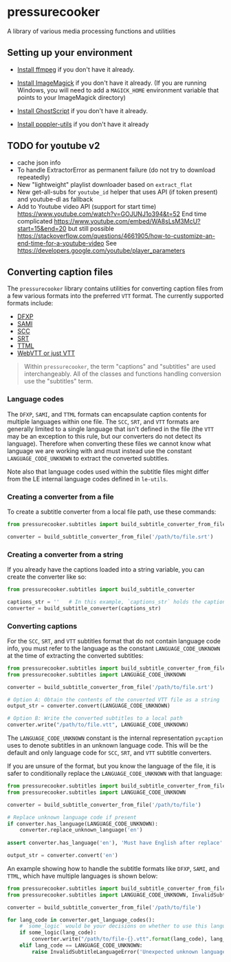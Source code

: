 # pressurecooker
A library of various media processing functions and utilities


## Setting up your environment

* [Install ffmpeg](https://ffmpeg.org/) if you don't have it already.

* [Install ImageMagick](https://www.imagemagick.org/) if you don't have it already. (If you are running Windows, you will need to add a `MAGICK_HOME` environment variable that points to your ImageMagick directory)

* [Install GhostScript](https://www.ghostscript.com/) if you don't have it already.

* [Install poppler-utils](https://poppler.freedesktop.org/) if you don't have it already


## TODO for youtube v2
 - cache json info
 - To handle ExtractorError as permanent failure (do not try to download repeatedly)
 - New "lightweight" playlist downloader based on `extract_flat`
 - New get-all-subs for `youtube_id` helper that uses API (if token present) and youtube-dl as fallback
 - Add to  Youtube video API (support for start time)
   https://www.youtube.com/watch?v=GOJUNJ1o394&t=52
   End time complicated https://www.youtube.com/embed/WA8sLsM3McU?start=15&end=20
   but still possible https://stackoverflow.com/questions/4661905/how-to-customize-an-end-time-for-a-youtube-video
   See https://developers.google.com/youtube/player_parameters




## Converting caption files
The `pressurecooker` library contains utilities for converting caption files from a few various
formats into the preferred `VTT` format. The currently supported formats include:
- [DFXP](https://en.wikipedia.org/wiki/Timed_Text_Markup_Language) 
- [SAMI](https://en.wikipedia.org/wiki/SAMI)
- [SCC](http://www.theneitherworld.com/mcpoodle/SCC_TOOLS/DOCS/SCC_FORMAT.HTML)
- [SRT](https://en.wikipedia.org/wiki/SubRip) 
- [TTML](https://en.wikipedia.org/wiki/Timed_Text_Markup_Language)
- [WebVTT or just VTT](https://en.wikipedia.org/wiki/WebVTT)

> Within `pressurecooker`, the term "captions" and "subtitles" are used interchangeably. All of the 
classes and functions handling conversion use the "subtitles" term.  


### Language codes
The `DFXP`, `SAMI`, and `TTML` formats can encapsulate caption contents for multiple languages within one file.
The `SCC`, `SRT`, and `VTT` formats are generally limited to a single language that isn't defined in
the file (the `VTT` may be an exception to this rule, but our converters do not detect its language).
Therefore when converting these files we cannot know what language we are working
with and must instead use the constant `LANGUAGE_CODE_UNKNOWN` to extract the converted subtitles.

Note also that language codes used within the subtitle files might differ from
the LE internal language codes defined in `le-utils`.


### Creating a converter from a file
To create a subtitle converter from a local file path, use these commands:
```python
from pressurecooker.subtitles import build_subtitle_converter_from_file

converter = build_subtitle_converter_from_file('/path/to/file.srt')
```

### Creating a converter from a string
If you already have the captions loaded into a string variable,
you can create the converter like so:
```python
from pressurecooker.subtitles import build_subtitle_converter

captions_str = ''   # In this example, `captions_str` holds the caption contents
converter = build_subtitle_converter(captions_str)
```


### Converting captions
For the `SCC`, `SRT`, and `VTT` subtitles format that do not contain language code info,
you must refer to the language as the constant `LANGUAGE_CODE_UNKNOWN` at the
time of extracting the converted subtitles:
```python
from pressurecooker.subtitles import build_subtitle_converter_from_file
from pressurecooker.subtitles import LANGUAGE_CODE_UNKNOWN

converter = build_subtitle_converter_from_file('/path/to/file.srt')

# Option A: Obtain the contents of the converted VTT file as a string
output_str = converter.convert(LANGUAGE_CODE_UNKNOWN)

# Option B: Write the converted subtitles to a local path
converter.write("/path/to/file.vtt", LANGUAGE_CODE_UNKNOWN)
```
The `LANGUAGE_CODE_UNKNOWN` constant is the internal representation `pycaption`
uses to denote subtitles in an unknown language code. This will be the default
and only language code for `SCC`, `SRT`, and `VTT` subtitle converters.

If you are unsure of the format, but you know the language of the file,
it is safer to conditionally replace the `LANGUAGE_CODE_UNKNOWN` with that language:
```python
from pressurecooker.subtitles import build_subtitle_converter_from_file
from pressurecooker.subtitles import LANGUAGE_CODE_UNKNOWN

converter = build_subtitle_converter_from_file('/path/to/file')

# Replace unknown language code if present
if converter.has_language(LANGUAGE_CODE_UNKNOWN):
    converter.replace_unknown_language('en')
    
assert converter.has_language('en'), 'Must have English after replace'

output_str = converter.convert('en')
```

An example showing how to handle the subtitle formats like `DFXP`, `SAMI`, and `TTML`,
which have multiple languages is shown below:
```python
from pressurecooker.subtitles import build_subtitle_converter_from_file
from pressurecooker.subtitles import LANGUAGE_CODE_UNKNOWN, InvalidSubtitleLanguageError

converter = build_subtitle_converter_from_file('/path/to/file')

for lang_code in converter.get_language_codes():
    # `some_logic` would be your decisions on whether to use this language
    if some_logic(lang_code):
        converter.write("/path/to/file-{}.vtt".format(lang_code), lang_code)
    elif lang_code == LANGUAGE_CODE_UNKNOWN:
        raise InvalidSubtitleLanguageError('Unexpected unknown language')
```



